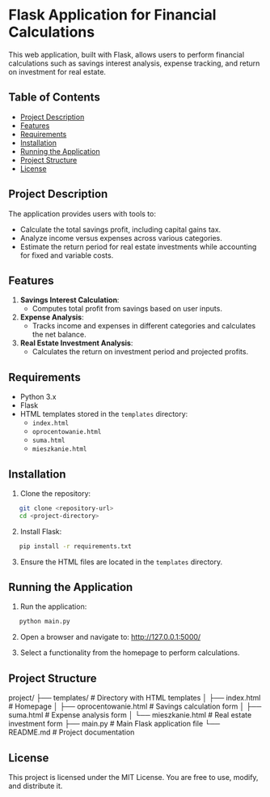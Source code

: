 # Flask Application for Financial Calculations

This web application, built with Flask, allows users to perform financial calculations such as savings interest analysis, expense tracking, and return on investment for real estate.

## Table of Contents
- [Project Description](#project-description)
- [Features](#features)
- [Requirements](#requirements)
- [Installation](#installation)
- [Running the Application](#running-the-application)
- [Project Structure](#project-structure)
- [License](#license)

## Project Description

The application provides users with tools to:
- Calculate the total savings profit, including capital gains tax.
- Analyze income versus expenses across various categories.
- Estimate the return period for real estate investments while accounting for fixed and variable costs.

## Features

1. **Savings Interest Calculation**:
   - Computes total profit from savings based on user inputs.
2. **Expense Analysis**:
   - Tracks income and expenses in different categories and calculates the net balance.
3. **Real Estate Investment Analysis**:
   - Calculates the return on investment period and projected profits.

## Requirements

- Python 3.x
- Flask
- HTML templates stored in the `templates` directory:
  - `index.html`
  - `oprocentowanie.html`
  - `suma.html`
  - `mieszkanie.html`

## Installation

1. Clone the repository:
```bash
   git clone <repository-url>
   cd <project-directory>
```
2. Install Flask:
```bash
   pip install -r requirements.txt
```
3. Ensure the HTML files are located in the `templates` directory.

## Running the Application

1. Run the application:
```bash
   python main.py
```
2. Open a browser and navigate to:
   http://127.0.0.1:5000/

3. Select a functionality from the homepage to perform calculations.

## Project Structure

project/
├── templates/                # Directory with HTML templates
│   ├── index.html            # Homepage
│   ├── oprocentowanie.html   # Savings calculation form
│   ├── suma.html             # Expense analysis form
│   └── mieszkanie.html       # Real estate investment form
├── main.py                    # Main Flask application file
└── README.md                 # Project documentation

## License

This project is licensed under the MIT License. You are free to use, modify, and distribute it.
